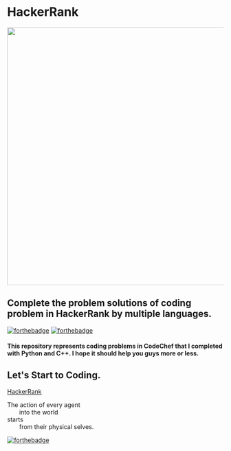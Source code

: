 # HackerRank

<p align="center">
  <img width=600 src="https://user-images.githubusercontent.com/78087668/115965177-ff5ab200-a551-11eb-8d47-489e3ea7091b.png">
</p>

## Complete the problem solutions of coding problem in HackerRank by multiple languages.

[![forthebadge](https://forthebadge.com/images/badges/made-with-python.svg)](https://forthebadge.com)
[![forthebadge](https://forthebadge.com/images/badges/made-with-c-plus-plus.svg)](https://forthebadge.com)

####        This repository represents coding problems in CodeChef that I completed with Python and C++. I hope it should help you guys more or less.<br />

## Let's Start to Coding.
  [HackerRank](https://www.hackerrank.com)
  
The action of every agent <br />
  into the world <br />
starts <br />
  from their physical selves. <br />


[![forthebadge](https://forthebadge.com/images/badges/ctrl-c-ctrl-v.svg)](https://forthebadge.com)
